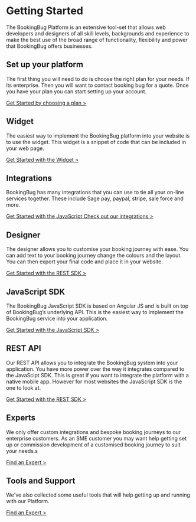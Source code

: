 # Getting Started

The BookingBug Platform is an extensive tool-set that allows web developers and designers of all skill levels, backgrounds and experience to make the best use of the broad range of functionality, flexibility and power that BookingBug offers businesses.

## Set up your platform
The first thing you will need to do is choose the right plan for your needs. If its enterprise. Then you will want to contact booking bug for a quote. Once you have your plan you can start setting up your account.

[Get Started by choosing a plan >](/getting-started/choosing-a-plan)

## Widget

The easiest way to implement the BookingBug platform into your website is to use the widget. This widget is a snippet of code that can be included in your web page.

[Get Started with the Widget >](/widget)

## Integrations

BookingBug has many integrations that you can use to tie all your on-line services together. These include Sage pay, paypal, stripe, sale force and more.

[Get Started with the JavaScript Check out our integrations >](/integrations)

## Designer

The designer allows you to customise your booking journey with ease. You can add text to your booking journey change the colours and the layout. You can then export your final code and place it in your website.

[Get Started with the REST SDK >](/designer)

## JavaScript SDK

The BookingBug JavaScript SDK is based on Angular JS and is built on top of BookingBug’s underlying API. This is the easiest way to implement the BookingBug service into your application.

[Get Started with the JavaScript SDK >](/Javascript_SDK)

## REST API

Our REST API allows you to integrate the BookingBug system into your application. You have more power over the way it integrates compared to the JavaScipt SDK. This is great if you want to integrate the platform with a native mobile app. However for most websites the JavaScript SDK is the one to look at.

[Get Started with the REST SDK >](/REST_API)

## Experts

We only offer custom integrations and bespoke booking journeys to our enterprise customers. As an SME customer you may want help getting set up or commission development of a customised booking journey to suit your needs.s

[Find an Expert >](/experts)

## Tools and Support

We've also collected some useful tools that will help getting up and running with our Platform.

[Find an Expert >](/javascript-sdk)